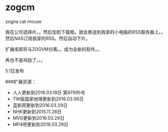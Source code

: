 ﻿# zogcm
zogna cat mouse 

我在公司选择片。。然后加到下载框。就会推送到我家的小电脑的RSS服务器上。。然后NAS订阅我家的RSS。然后自动下片。

扩展库即将与ZOGVM分离。。成为全新的软件。。

再也不是鸡肋了。。。

5.1日发布


###扩展资源：
* 人人更新到2016.03.19日 第97995号
* TW版国家地理更新到2016.03.06日
* 蓝影网更新到2016.03.29日
* NHK更新到2015.11.26日
* MVG更新到2016.03.29日
* MP4吧更新到2016.03.29日